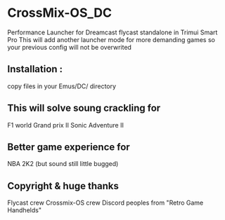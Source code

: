 # CrossMix-OS_DC
Performance Launcher for Dreamcast flycast standalone in Trimui Smart Pro
This will add another launcher mode for more demanding games so your previous config will not be overwrited

## Installation : 
copy files in your Emus/DC/ directory

## This will solve soung  crackling for
F1 world Grand prix II
Sonic Adventure II

## Better game experience for
NBA 2K2 (but sound still little bugged)


## Copyright & huge thanks
Flycast crew
Crossmix-OS crew
Discord peoples from "Retro Game Handhelds"
